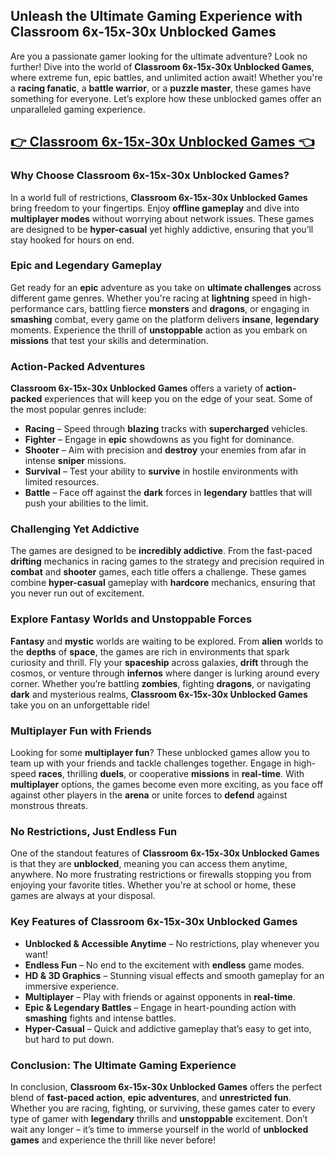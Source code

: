 ## **Unleash the Ultimate Gaming Experience with Classroom 6x-15x-30x Unblocked Games**

Are you a passionate gamer looking for the ultimate adventure? Look no further! Dive into the world of **Classroom 6x-15x-30x Unblocked Games**, where extreme fun, epic battles, and unlimited action await! Whether you're a **racing fanatic**, a **battle warrior**, or a **puzzle master**, these games have something for everyone. Let’s explore how these unblocked games offer an unparalleled gaming experience.

## <a href="https://izigames.net/">👉 Classroom 6x-15x-30x Unblocked Games 👈</a>

### **Why Choose Classroom 6x-15x-30x Unblocked Games?**

In a world full of restrictions, **Classroom 6x-15x-30x Unblocked Games** bring freedom to your fingertips. Enjoy **offline gameplay** and dive into **multiplayer modes** without worrying about network issues. These games are designed to be **hyper-casual** yet highly addictive, ensuring that you’ll stay hooked for hours on end.

### **Epic and Legendary Gameplay**

Get ready for an **epic** adventure as you take on **ultimate challenges** across different game genres. Whether you're racing at **lightning** speed in high-performance cars, battling fierce **monsters** and **dragons**, or engaging in **smashing** combat, every game on the platform delivers **insane**, **legendary** moments. Experience the thrill of **unstoppable** action as you embark on **missions** that test your skills and determination.

### **Action-Packed Adventures**

**Classroom 6x-15x-30x Unblocked Games** offers a variety of **action-packed** experiences that will keep you on the edge of your seat. Some of the most popular genres include:

- **Racing** – Speed through **blazing** tracks with **supercharged** vehicles.
- **Fighter** – Engage in **epic** showdowns as you fight for dominance.
- **Shooter** – Aim with precision and **destroy** your enemies from afar in intense **sniper** missions.
- **Survival** – Test your ability to **survive** in hostile environments with limited resources.
- **Battle** – Face off against the **dark** forces in **legendary** battles that will push your abilities to the limit.

### **Challenging Yet Addictive**

The games are designed to be **incredibly addictive**. From the fast-paced **drifting** mechanics in racing games to the strategy and precision required in **combat** and **shooter** games, each title offers a challenge. These games combine **hyper-casual** gameplay with **hardcore** mechanics, ensuring that you never run out of excitement.

### **Explore Fantasy Worlds and Unstoppable Forces**

**Fantasy** and **mystic** worlds are waiting to be explored. From **alien** worlds to the **depths** of **space**, the games are rich in environments that spark curiosity and thrill. Fly your **spaceship** across galaxies, **drift** through the cosmos, or venture through **infernos** where danger is lurking around every corner. Whether you’re battling **zombies**, fighting **dragons**, or navigating **dark** and mysterious realms, **Classroom 6x-15x-30x Unblocked Games** take you on an unforgettable ride!

### **Multiplayer Fun with Friends**

Looking for some **multiplayer fun**? These unblocked games allow you to team up with your friends and tackle challenges together. Engage in high-speed **races**, thrilling **duels**, or cooperative **missions** in **real-time**. With **multiplayer** options, the games become even more exciting, as you face off against other players in the **arena** or unite forces to **defend** against monstrous threats.

### **No Restrictions, Just Endless Fun**

One of the standout features of **Classroom 6x-15x-30x Unblocked Games** is that they are **unblocked**, meaning you can access them anytime, anywhere. No more frustrating restrictions or firewalls stopping you from enjoying your favorite titles. Whether you're at school or home, these games are always at your disposal.

### **Key Features of Classroom 6x-15x-30x Unblocked Games**

- **Unblocked & Accessible Anytime** – No restrictions, play whenever you want!
- **Endless Fun** – No end to the excitement with **endless** game modes.
- **HD & 3D Graphics** – Stunning visual effects and smooth gameplay for an immersive experience.
- **Multiplayer** – Play with friends or against opponents in **real-time**.
- **Epic & Legendary Battles** – Engage in heart-pounding action with **smashing** fights and intense battles.
- **Hyper-Casual** – Quick and addictive gameplay that’s easy to get into, but hard to put down.

### **Conclusion: The Ultimate Gaming Experience**

In conclusion, **Classroom 6x-15x-30x Unblocked Games** offers the perfect blend of **fast-paced action**, **epic adventures**, and **unrestricted fun**. Whether you are racing, fighting, or surviving, these games cater to every type of gamer with **legendary** thrills and **unstoppable** excitement. Don’t wait any longer – it’s time to immerse yourself in the world of **unblocked games** and experience the thrill like never before!
